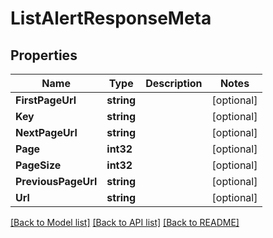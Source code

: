 # ListAlertResponseMeta

## Properties
Name | Type | Description | Notes
------------ | ------------- | ------------- | -------------
**FirstPageUrl** | **string** |  |[optional] 
**Key** | **string** |  |[optional] 
**NextPageUrl** | **string** |  |[optional] 
**Page** | **int32** |  |[optional] 
**PageSize** | **int32** |  |[optional] 
**PreviousPageUrl** | **string** |  |[optional] 
**Url** | **string** |  |[optional] 

[[Back to Model list]](../README.md#documentation-for-models) [[Back to API list]](../README.md#documentation-for-api-endpoints) [[Back to README]](../README.md)


